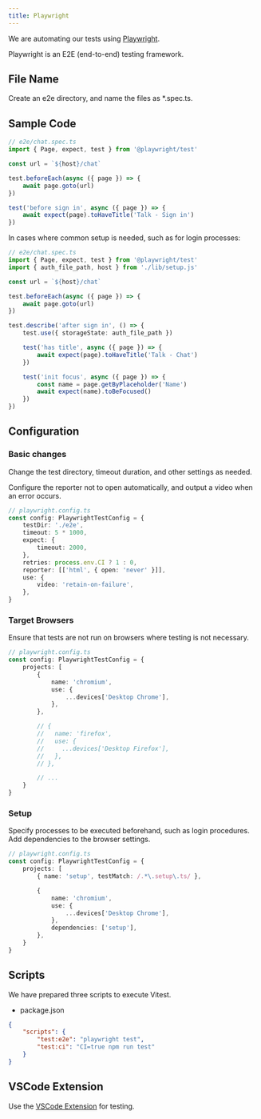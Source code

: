 ```yaml
---
title: Playwright
---
```


We are automating our tests using [Playwright](https://playwright.dev/).

Playwright is an E2E (end-to-end) testing framework.

## File Name

Create an e2e directory, and name the files as \*.spec.ts.

## Sample Code

```ts
// e2e/chat.spec.ts
import { Page, expect, test } from '@playwright/test'

const url = `${host}/chat`

test.beforeEach(async ({ page }) => {
	await page.goto(url)
})

test('before sign in', async ({ page }) => {
	await expect(page).toHaveTitle('Talk - Sign in')
})
```

In cases where common setup is needed, such as for login processes:

```ts
// e2e/chat.spec.ts
import { Page, expect, test } from '@playwright/test'
import { auth_file_path, host } from './lib/setup.js'

const url = `${host}/chat`

test.beforeEach(async ({ page }) => {
	await page.goto(url)
})

test.describe('after sign in', () => {
	test.use({ storageState: auth_file_path })

	test('has title', async ({ page }) => {
		await expect(page).toHaveTitle('Talk - Chat')
	})

	test('init focus', async ({ page }) => {
		const name = page.getByPlaceholder('Name')
		await expect(name).toBeFocused()
	})
})
```

## Configuration

### Basic changes

Change the test directory, timeout duration, and other settings as needed.

Configure the reporter not to open automatically, and output a video when an error occurs.

```ts
// playwright.config.ts
const config: PlaywrightTestConfig = {
	testDir: './e2e',
	timeout: 5 * 1000,
	expect: {
		timeout: 2000,
	},
	retries: process.env.CI ? 1 : 0,
	reporter: [['html', { open: 'never' }]],
	use: {
		video: 'retain-on-failure',
	},
}
```

### Target Browsers

Ensure that tests are not run on browsers where testing is not necessary.

```ts
// playwright.config.ts
const config: PlaywrightTestConfig = {
	projects: [
		{
			name: 'chromium',
			use: {
				...devices['Desktop Chrome'],
			},
		},

		// {
		//   name: 'firefox',
		//   use: {
		//     ...devices['Desktop Firefox'],
		//   },
		// },

		// ...
	}
}
```

### Setup

Specify processes to be executed beforehand, such as login procedures. Add dependencies to the browser settings.

```ts
// playwright.config.ts
const config: PlaywrightTestConfig = {
	projects: [
		{ name: 'setup', testMatch: /.*\.setup\.ts/ },

		{
			name: 'chromium',
			use: {
				...devices['Desktop Chrome'],
			},
			dependencies: ['setup'],
		},
	}
}
```

## Scripts

We have prepared three scripts to execute Vitest.

- package.json

```json
{
	"scripts": {
		"test:e2e": "playwright test",
		"test:ci": "CI=true npm run test"
	}
}
```

## VSCode Extension

Use the [VSCode Extension](./vscode-extensions#testing) for testing.
